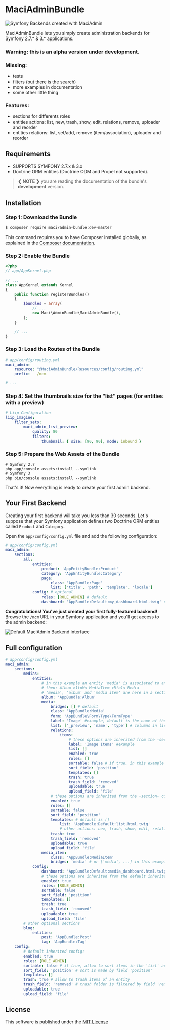 
MaciAdminBundle
===============


<img src="https://github.com/maci1011/MaciAdminBundle/raw/master/Resources/doc/images/maciadmin-promo.png" alt="Symfony Backends created with MaciAdmin" />


MaciAdminBundle lets you simply create administration backends for Symfony 2.7.* & 3.* applications.


### Warning: this is an alpha version under development.


### Missing:
 - tests
 - filters (but there is the search)
 - more examples in documentation
 - some other little thing


### Features:
 - sections for differents roles
 - entities actions: list, new, trash, show, edit, relations, remove, uploader and reorder
 - entities relations: list, set/add, remove (item/association), uploader and reorder


**Requirements**
----------------

  * SUPPORTS SYMFONY 2.7.x & 3.x
  * Doctrine ORM entities (Doctrine ODM and Propel not supported).

> **❮ NOTE ❯** you are reading the documentation of the bundle's **development** version.


Installation
------------

### Step 1: Download the Bundle

```bash
$ composer require maci/admin-bundle:dev-master
```

This command requires you to have Composer installed globally, as explained
in the [Composer documentation](https://getcomposer.org/doc/00-intro.md).

### Step 2: Enable the Bundle

```php
<?php
// app/AppKernel.php

// ...
class AppKernel extends Kernel
{
    public function registerBundles()
    {
        $bundles = array(
            // ...
            new Maci\AdminBundle\MaciAdminBundle(),
        );
    }

    // ...
}
```

### Step 3: Load the Routes of the Bundle

```yaml
# app/config/routing.yml
maci_admin:
    resource: "@MaciAdminBundle/Resources/config/routing.yml"
    prefix:   /mcm

# ...
```

### Step 4: Set the thumbnails size for the "list" pages (for entities with a preview)

```yaml
# Liip Configuration
liip_imagine:
    filter_sets:
        maci_admin_list_preview:
            quality: 80
            filters:
                thumbnail: { size: [90, 90], mode: inbound }
```

### Step 5: Prepare the Web Assets of the Bundle

```cli
# Symfony 2.7
php app/console assets:install --symlink
# Symfony 3
php bin/console assets:install --symlink
```

That's it! Now everything is ready to create your first admin backend.


Your First Backend
------------------

Creating your first backend will take you less than 30 seconds. Let's suppose
that your Symfony application defines two Doctrine ORM entities called
`Product` and `Category`.

Open the `app/config/config.yml` file and add the following configuration:

```yaml
# app/config/config.yml
maci_admin:
    sections:
        all:
            entities:
                product: 'AppEntityBundle:Product'
                category: 'AppEntityBundle:Category'
                page:
                    class: 'AppBundle:Page'
                    list: ['title', 'path', 'template', 'locale']
            config: # optional
                roles: [ROLE_ADMIN] # default
                dashboard: 'AppBundle:Default:my_dashboard.html.twig' # optional
```

**Congratulations! You've just created your first fully-featured backend!**
Browse the `/mcm` URL in your Symfony application and you'll get access to
the admin backend:

![Default MaciAdmin Backend interface](https://github.com/maci1011/MaciAdminBundle/raw/master/Resources/doc/images/maciadmin-promo.png)


Full configuration
------------------

```yaml
# app/config/config.yml
maci_admin:
    sections:
        medias:
            entities:
                # in this example an entity 'media' is associated to an 'album' trough a 'media item'
                # then: Album >1toM< MediaItem >Mto1< Media
                # 'media', 'album' and 'media item' are here in a section named 'medias'
                album: 'AppBundle:Album'
                media:
                    bridges: [] # default
                    class: 'AppBundle:Media'
                    form: 'AppBundle\Form\Type\FormType'
                    label: 'Image' #example, default is the name of the section capitalized
                    list: ['_preview', 'name', 'type'] # columns in list views, default is [] (= all fields)
                    relations:
                        items:
                            # these options are inherited from the -section- config:
                            label: 'Image Items' #example
                            list: []
                            enabled: true
                            roles: []
                            sortable: false # if true, in this example allow to sort the 'media items' of an 'album'
                            sort_field: 'position'
                            templates: []
                            trash: true
                            trash_field: 'removed'
                            uploadable: true
                            upload_field: 'file'
                    # these options are inherited from the -section- config:
                    enabled: true
                    roles: []
                    sortable: false
                    sort_field: 'position'
                    templates: # default is []
                        list: 'AppBundle:Default:list.html.twig'
                        # other actions: new, trash, show, edit, relation, remove, uploader
                    trash: true
                    trash_field: 'removed'
                    uploadable: true
                    upload_field: 'file'
                media_item:
                    class: 'AppBundle:MediaItem'
                    bridges: 'media' # or ['media', ...] in this example allow to add directly media to an album
            config:
                dashboard: 'AppBundle:Default:media_dashboard.html.twig' # optional
                # these options are inherited from the default inherited config:
                enabled: true
                roles: [ROLE_ADMIN]
                sortable: false
                sort_field: 'position'
                templates: []
                trash: true
                trash_field: 'removed'
                uploadable: true
                upload_field: 'file'
        # other optional sections
        blog:
            entities:
                post: 'AppBundle:Post'
                tag: 'AppBundle:Tag'
    config:
        # default inherited config:
        enabled: true
        roles: [ROLE_ADMIN]
        sortable: false # if true, allow to sort items in the 'list' action, usually this is needed only in relations
        sort_field: 'position' # sort is made by field 'position'
        templates: []
        trash: true # allow to trash items of an entity
        trash_field: 'removed' # trash folder is filtered by field 'removed'
        uploadable: true
        upload_field: 'file'
```


License
-------

This software is published under the [MIT License](LICENSE.md)


